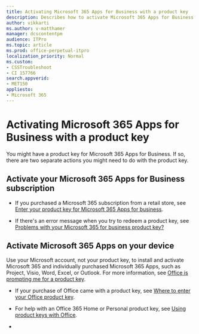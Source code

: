 ```yaml
---
title: Activating Microsoft 365 Apps for Business with a product key
description: Describes how to activate Microsoft 365 Apps for Business with a product key.
author: vikkarti
ms.author: v-matthamer
manager: dcscontentpm
audience: ITPro 
ms.topic: article 
ms.prod: office-perpetual-itpro
localization_priority: Normal
ms.custom: 
- CSSTroubleshoot
- CI 157766
search.appverid: 
- MET150
appliesto:
- Microsoft 365
---
```


# Activating Microsoft 365 Apps for Business with a product key

You might have a product key for Microsoft 365 Apps for Business. If so, there are two separate actions you might need to do with the product key. 

## Activate your Microsoft 365 Apps for Business subscription

- If you purchased a Microsoft 365 subscription from a retail store, see [Enter your product key for Microsoft 365 Apps for business](/microsoft-365/commerce/enter-your-product-key).  

- If there's an error message when you try to redeem a product key, see [Problems with your Microsoft 365 for business product key?](/microsoft-365/commerce/product-key-errors-and-solutions)

## Activate Microsoft 365 Apps on your device

Use your Microsoft account, not your product key, to install and activate Microsoft 365 and individually purchased Microsoft 365 Apps, such as Project, Visio, Word, Excel, or Outlook. For more information, see [Office is prompting me for a product key](https://support.microsoft.com/office/using-product-keys-with-office-12a5763a-d45c-4685-8c95-a44500213759#bkmk_promptforpkey).

- If your purchase of Office came with a product key, see [Where to enter your Office product key](https://support.office.com/article/Where-to-enter-your-Office-product-key-0a82e5ae-739e-4b92-a6f4-2ec780c185db).  

- For help with an Office 365 Home or Personal product key, see [Using product keys with Office](https://support.office.com/article/using-product-keys-with-office-12a5763a-d45c-4685-8c95-a44500213759).
- 